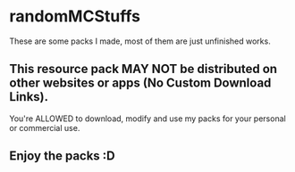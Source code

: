 # randomMCStuffs
These are some packs I made, most of them are just unfinished works.
## This resource pack MAY NOT be distributed on other websites or apps (No Custom Download Links).
You're ALLOWED to download, modify and use my packs for your personal or commercial use.

## Enjoy the packs :D
